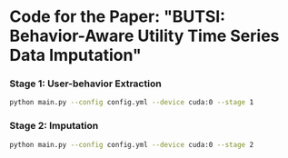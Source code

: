 # Code for the Paper: "BUTSI: Behavior-Aware Utility Time Series Data Imputation"

### Stage 1: User-behavior Extraction
```bash
python main.py --config config.yml --device cuda:0 --stage 1 
```
### Stage 2: Imputation
```bash
python main.py --config config.yml --device cuda:0 --stage 2 
```

